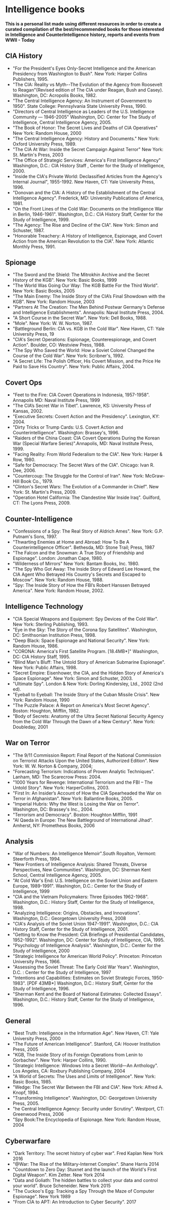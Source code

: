 # Intelligence books
#### This is a personal list made using different resources in order to create a curated compilation of the best/recommended books for those interested in Intelligence and CounterIntelligence history, reports and events from WWII - Today


## CIA History

* "For the President's Eyes Only-Secret Intelligence and the American Presidency from Washington to Bush". New York: Harper Collins Publishers, 1995.
* "The CIA: Reality vs Myth--The Evolution of the Agency from Roosevelt to Reagan"(Revised edition of The CIA under Reagan, Bush and Casey). Washington, DC: Acropolis Books, 1982.
* "The Central Intelligence Agency: An Instrument of Government to 1950". State College: Pennsylvania State University Press, 1990.
* "Directors of Central Intelligence as Leaders of the U.S. Intelligence Community — 1946-2005" Washington, DC: Center for The Study of Intelligence, Central Intelligence Agency, 2005.
* "The Book of Honor: The Secret Lives and Deaths of CIA Operatives" New York: Random House, 2000
* "The Central Intelligence Agency: History and Documents." New York: Oxford University Press, 1989.
* "The CIA At War: Inside the Secret Campaign Against Terror" New York: St. Martin's Press, 2003
* "The Office of Strategic Services: America's First Intelligence Agency" Washington, D.C.: CIA History Staff , Center for the Study of Intelligence, 2000.
* "Inside the CIA's Private World: Declassified Articles from the Agency's Internal Journal", 1955-1992. New Haven, CT: Yale University Press, 1996.
* "Donovan and the CIA: A History of the Establishment of the Central Intelligence Agency". Frederick, MD: University Publications of America, 1981.
* "On the Front Lines of the Cold War: Documents on the Intelligence War in Berlin, 1946-1961". Washington, D.C.: CIA History Staff, Center for the Study of Intelligence, 1999.
* "The Agency: The Rise and Decline of the CIA". New York: Simon and Schuster, 1987.
* "Honorable Treachery: A History of Intelligence, Espionage, and Covert Action from the American Revolution to the CIA". New York: Atlantic Monthly Press, 1991.

## Spionage
* "The Sword and the Shield: The Mitrokhin Archive and the Secret History of the KGB". New York: Basic Books, 1999
* "The World Was Going Our Way: The KGB Battle For the Third World". New York: Basic Books, 2005
* "The Main Enemy: The Inside Story of the CIA’s Final Showdown with the KGB". New York: Random House, 2003
* "Partners At The Creation: The Men Behind Postwar Germany's Defense and Intelligence Establishments". Annapolis: Naval Institute Press, 2004.
* "A Short Course in the Secret War". New York: Dell Books, 1988.
* "Mole". New York: W. W. Norton, 1987.
* "Battleground Berlin: CIA vs. KGB in the Cold War". New Haven, CT: Yale University Press, 19
* "CIA's Secret Operations: Espionage, Counterespionage, and Covert Action". Boulder, CO: Westview Press, 1988.
* "The Spy Who Saved the World: How a Soviet Colonel Changed the Course of the Cold War". New York: Scribner's, 1992.
* "A Secret Life: The Polish Officer, His Covert Mission, and the Price He Paid to Save His Country". New York: Public Affairs, 2004.

## Covert Ops
* "Feet to the Fire: CIA Covert Operations in Indonesia, 1957-1958". Annapolis MD: Naval Institute Press, 1999
* "The CIA’s Secret War in Tibet". Lawrence, KS: University Press of Kansas, 2002.
* "Executive Secrets: Covert Action and the Presidency". Lexington, KY: 2004.
* "Dirty Tricks or Trump Cards: U.S. Covert Action and Counterintelligence". Washington: Brassey's, 1996.
* "Raiders of the China Coast: CIA Covert Operations During the Korean War (Special Warfare Series)".Annapolis, MD: Naval Institute Press, 1999.
* "Facing Reality: From World Federalism to the CIA". New York: Harper & Row, 1980.
* "Safe for Democracy: The Secret Wars of the CIA". Chicago: Ivan R. Dee, 2006.
* "Countercoup: The Struggle for the Control of Iran". New York: McGraw-Hill Book Co., 1979.
* "Clinton's Secret Wars: The Evolution of a Commander in Chief". New York: St. Martin's Press, 2009.
* "Operation Hotel California: The Clandestine War Inside Iraq". Guilford, CT: The Lyons Press, 2009.

## Counter-Intelligence
* "Confessions of a Spy: The Real Story of Aldrich Ames". New York: G.P. Putnam's Sons, 1997.
* "Thwarting Enemies at Home and Abroad: How To Be A Counterintelligence Officer". Bethesda, MD: Stone Trail; Press, 1987
* "The Falcon and the Snowman: A True Story of Friendship and Espionage". London: Jonathan Cape, 1980.
* "Wilderness of Mirrors" New York: Bantam Books, Inc. 1980.
* "The Spy Who Got Away: The Inside Story of Edward Lee Howard, the CIA Agent Who Betrayed His Country's Secrets and Escaped to Moscow". New York: Random House, 1988.
* "Spy: The Inside Story of How the FBI’s Robert Hanssen Betrayed America". New York: Random House, 2002.

## Intelligence Technology
* "CIA Special Weapons and Equipment: Spy Devices of the Cold War". New York: Sterling Publishing, 1993.
* "Eye in the Sky: The Story of the Corona Spy Satellites". Washington, DC: Smithsonian Institution Press, 1998.
* "Deep Black: Space Espionage and National Security". New York: Random House, 1986.
* "CORONA: America's First Satellite Program. [18.4MB*]" Washington, DC: CIA History Staff, 1995.
* "Blind Man's Bluff: The Untold Story of American Submarine Espionage". New York: Public Affairs, 1998.
* "Secret Empire: Eisenhower, the CIA, and the Hidden Story of America's Space Espionage". New York: Simon and Schuster, 2003.
* "Ultimate Spy". London & New York: Dorling Kindersley, Ltd., 2002 (2nd ed).
* "Eyeball to Eyeball: The Inside Story of the Cuban Missile Crisis". New York: Random House, 1990
* "The Puzzle Palace: A Report on America's Most Secret Agency". Boston: Houghton, Mifflin, 1982.
* "Body of Secrets: Anatomy of the Ultra Secret National Security Agency from the Cold War Through the Dawn of a New Century". New York: Doubleday, 2001

## War on Terror
* "The 9/11 Commission Report: Final Report of the National Commission on Terrorist Attacks Upon the United States, Authorized Edition". New York: W. W. Norton & Company, 2004;
* "Forecasting Terrorism: Indications of Proven Analytic Techniques". Lanham, MD: The Scarecrow Press: 2004.
* "1000 Years for Revenge: International Terrorism and the FBI – The Untold Story". New York: HarperCollins, 2003.
* "First In: An Insider’s Account of How the CIA Spearheaded the War on Terror in Afghanistan". New York: Ballantine Books, 2005.
* "Imperial Hubris: Why the West is Losing the War on Terror". Washington, DC: Brassey's Inc., 2004.
* "Terrorism and Democracy". Boston: Houghton Mifflin, 1991
* "Al Qaeda in Europe: The New Battleground of International Jihad". Amherst, NY: Prometheus Books, 2006

## Analysis
* "War of Numbers: An Intelligence Memoir".South Royalton, Vermont: Steerforth Press, 1994.
* "New Frontiers of Intelligence Analysis: Shared Threats, Diverse Perspectives, New Communities". Washington, DC: Sherman Kent School, Central Intelligence Agency, 2005.
* "At Cold War's End: U.S. Intelligence on the Soviet Union and Eastern Europe, 1989-1991". Washington, D.C.: Center for the Study of Intelligence, 1999
* "CIA and the Vietnam Policymakers: Three Episodes 1962-1968". Washington, D.C.: History Staff, Center for the Study of Intelligence, 1998.
* "Analyzing Intelligence: Origins, Obstacles, and Innovations". Washington, D.C.: Georgetown University Press, 2008
* "CIA's Analysis of the Soviet Union 1947-1991". Washington, D.C.: CIA History Staff, Center for the Study of Intelligence, 2001.
* "Getting to Know the President: CIA Briefings of Presidential Candidates, 1952-1992". Washington, DC: Center for Study of Intelligence, CIA, 1995.
* "Psychology of Intelligence Analysis". Washington, D.C.: Center for the Study of Intelligence, 2000
* "Strategic Intelligence for American World Policy". Princeton: Princeton University Press, 1966.
* "Assessing the Soviet Threat: The Early Cold War Years". Washington, D.C. : Center for the Study of Intelligence, 1997
* "Intentions and Capabilities: Estimates on Soviet Strategic Forces, 1950-1983". [PDF 43MB*] Washington, D.C.: History Staff, Center for the Study of Intelligence, 1996.
* "Sherman Kent and the Board of National Estimates: Collected Essays". Washington, D.C.: History Staff, Center for the Study of Intelligence, 1996.

## General 
* "Best Truth: Intelligence in the Information Age". New Haven, CT: Yale University Press, 2000
* "The Future of American Intelligence". Stanford, CA: Hoover Institution Press, 2005
* "KGB, The Inside Story of its Foreign Operations from Lenin to Gorbachev". New York: Harper Collins, 1990.
* "Strategic Intelligence: Windows Into a Secret World—An Anthology". Los Angeles, CA: Roxbury Publishing Company, 2004
* "A World of Secrets: The Uses and Limits of Intelligence". New York: Basic Books, 1985.
* "Wedge: The Secret War Between the FBI and CIA". New York: Alfred A. Knopf, 1994.
* "Transforming Intelligence". Washington, DC: Georgetown University Press, 2005.
* "he Central Intelligence Agency: Security under Scrutiny". Westport, CT: Greenwood Press, 2006
* "Spy Book:The Encyclopedia of Espionage. New York: Random House, 2004

## Cyberwarfare
* "Dark Territory: The secret history of cyber war". Fred Kaplan New York 2016
* "@War: The Rise of the Military-Internet Complex". Shane Harris 2014
* "Countdown to Zero Day: Stuxnet and the launch of the World's First Digital Weapon". Kim Zetter. New York 2014
* "Data and Goliath: The hidden battles to collect your data and control your world". Bruce Scheneider. New York 2015
* "The Cuckoo's Egg: Tracking a Spy Through the Maze of Computer Espionage". New York 1989
* "From CIA to APT: An Introduction to Cyber Security". 2017
